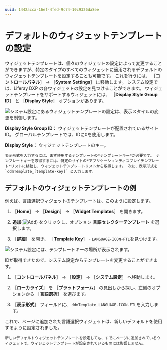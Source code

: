 ```yaml
---
uuid: 1442acca-16ef-4fed-9c74-10c9326da8ee
---
```

# デフォルトのウィジェットテンプレートの設定

ウィジェットテンプレートは、個々のウィジェットの設定によって変更することができますが、特定のタイプのすべてのウィジェットに適用されるデフォルトのウィジェットテンプレートを設定することも可能です。 これを行うには、 ［**コントロールパネル**］ &rarr; ［**System Settings**］ に移動します。 システム設定では、Liferay DXP の各ウィジェットの設定を見つけることができます。 ウィジェットテンプレートをサポートするウィジェットには、 ［**Display Style Group ID**］ と ［**Display Style**］ オプションがあります。

  ![システム設定にあるウィジェットテンプレートの設定は、表示スタイルの変更を制御します。](./setting-a-default-widget-template/images/01.png)

**Display Style Group ID：** ウィジェットテンプレートが配置されているサイトID。 グローバルテンプレートでは、IDに0を使用します。

**Display Style：** ウィジェットテンプレートのキー。

```{note}
表示形式を入力するには、まず使用するテンプレートの*テンプレートキー*が必要です。 テンプレートキーを取得するには、特定のサイトの*アプリケーションディスプレイテンプレート*リストに移動し、ウィジェットテンプレートリストから取得します。 次に、表示形式を `ddmTemplate_[template-key]` と入力します。
```

## デフォルトのウィジェットテンプレートの例

例えば、言語選択ウィジェットのテンプレートは、このように設定します。

1. ［**Home**］ &rarr; ［**Design**］ &rarr; ［**Widget Templates**］ を開きます。

1. **追加**(![Add](../../../../images/icon-add.png)) をクリックし、オプション **言語セレクターテンプレート** を選択します。

1. ［**詳細**］ を開き、 ［**Template Key**］ - `LANGUAGE-ICON-FTL`を見つけます。

  ![システム設定には、テンプレートキーの場所が表示されます。](./setting-a-default-widget-template/images/02.png)

IDが取得できたので、システム設定からテンプレートを変更することができます。

1. ［**コントロールパネル**］ &rarr; ［**設定**］ &rarr; ［**システム設定**］ へ移動します。

1. ［**ローカライズ**］ を ［**プラットフォーム**］ の見出しから探し、左側のオプションから ［**言語選択**］ を選びます。

1. ［**表示形式**］ フィールドに、 `ddmTemplate_LANGUAGE-ICON-FTL`を入力します。

これで、ページに追加された言語選択ウィジェットは、新しいデフォルトを使用するように設定されました。

```{warning}
新しいデフォルトウィジェットテンプレートを設定しても、すでにページに追加されているウィジェットで、ウィジェットテンプレートが設定されているものには影響しません。
```
